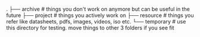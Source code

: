.
├── archive     # things you don't work on anymore but can be useful in the future
├── project     # things you actively work on
├── resource    # things you refer like datasheets, pdfs, images, videos, iso etc.
└── temporary   # use this directory for testing. move things to other 3 folders if you see fit
